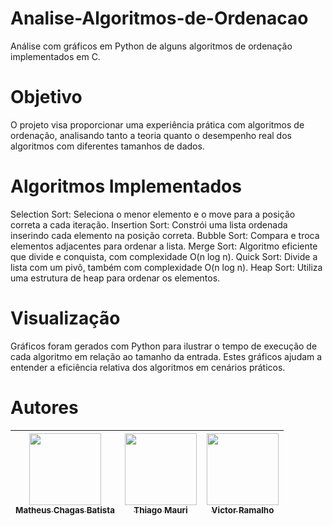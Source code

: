 # Analise-Algoritmos-de-Ordenacao
Análise com gráficos em Python de alguns algoritmos de ordenação implementados em C.

# Objetivo
O projeto visa proporcionar uma experiência prática com algoritmos de ordenação, analisando tanto a teoria quanto o desempenho real dos algoritmos com diferentes tamanhos de dados.

# Algoritmos Implementados
Selection Sort: Seleciona o menor elemento e o move para a posição correta a cada iteração.
Insertion Sort: Constrói uma lista ordenada inserindo cada elemento na posição correta.
Bubble Sort: Compara e troca elementos adjacentes para ordenar a lista.
Merge Sort: Algoritmo eficiente que divide e conquista, com complexidade O(n log n).
Quick Sort: Divide a lista com um pivô, também com complexidade O(n log n).
Heap Sort: Utiliza uma estrutura de heap para ordenar os elementos.

# Visualização
Gráficos foram gerados com Python para ilustrar o tempo de execução de cada algoritmo em relação ao tamanho da entrada. Estes gráficos ajudam a entender a eficiência relativa dos algoritmos em cenários práticos.

# Autores

| [<img loading="lazy" src="https://avatars.githubusercontent.com/u/161663834?v=4" width=115><br><sub>Matheus Chagas Batista</sub>](https://github.com/matheuschagasb) |  [<img loading="lazy" src="https://media.licdn.com/dms/image/v2/D4D35AQF_d_8dyx-N8A/profile-framedphoto-shrink_400_400/profile-framedphoto-shrink_400_400/0/1729019213896?e=1731891600&v=beta&t=Idd2_CqM_sM-BKIHNQzxtn6q29xTbIEEULu77z-VEC0" width=115><br><sub>Thiago Mauri</sub>](https://www.linkedin.com/in/thiago-mauri-gonzalez/) |  [<img loading="lazy" src="https://avatars.githubusercontent.com/u/116125017?v=4" width=115><br><sub>Victor Ramalho</sub>](https://github.com/RamalhoVr) |
| :---: | :---: | :---: |
